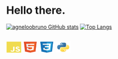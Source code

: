 # Hello there. 

[![agneloobruno GitHub stats](https://github-readme-stats.vercel.app/api?username=agneloobruno&show_icons=true&theme=ocean_dark&)](https://github.com/agneloobruno/github-readme-stats)    [![Top Langs](https://github-readme-stats.vercel.app/api/top-langs/?username=agneloobruno&layout=donut&theme=ocean_dark)](https://github.com/agneloobruno/github-readme-stats)

<div style="display: inline_block"><br>
  <img align="center" alt="Js" height="30" width="40" src="https://raw.githubusercontent.com/devicons/devicon/master/icons/javascript/javascript-plain.svg">
  <img align="center" alt="HTML" height="30" width="40" src="https://raw.githubusercontent.com/devicons/devicon/master/icons/html5/html5-original.svg">
  <img align="center" alt="CSS" height="30" width="40" src="https://raw.githubusercontent.com/devicons/devicon/master/icons/css3/css3-original.svg">
  <img align="center" alt="Python" height="30" width="40" src="https://raw.githubusercontent.com/devicons/devicon/master/icons/python/python-original.svg">
</div>

